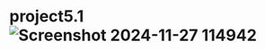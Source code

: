 # project5.1![Screenshot 2024-11-27 114942](https://github.com/user-attachments/assets/9899777f-1081-489f-9f74-1bbcd481d925)
